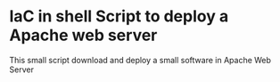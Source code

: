 # IaC in shell Script to deploy a Apache web server


This small script download and deploy a small software in Apache Web Server